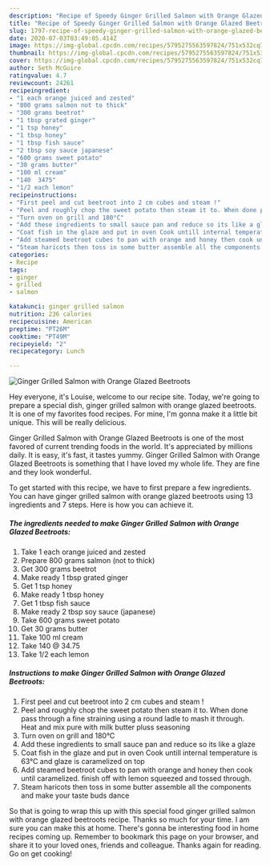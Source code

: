 ```yaml
---
description: "Recipe of Speedy Ginger Grilled Salmon with Orange Glazed Beetroots"
title: "Recipe of Speedy Ginger Grilled Salmon with Orange Glazed Beetroots"
slug: 1797-recipe-of-speedy-ginger-grilled-salmon-with-orange-glazed-beetroots
date: 2020-07-03T03:49:05.414Z
image: https://img-global.cpcdn.com/recipes/5795275563597824/751x532cq70/ginger-grilled-salmon-with-orange-glazed-beetroots-recipe-main-photo.jpg
thumbnail: https://img-global.cpcdn.com/recipes/5795275563597824/751x532cq70/ginger-grilled-salmon-with-orange-glazed-beetroots-recipe-main-photo.jpg
cover: https://img-global.cpcdn.com/recipes/5795275563597824/751x532cq70/ginger-grilled-salmon-with-orange-glazed-beetroots-recipe-main-photo.jpg
author: Seth McGuire
ratingvalue: 4.7
reviewcount: 24261
recipeingredient:
- "1 each orange juiced and zested"
- "800 grams salmon not to thick"
- "300 grams beetrot"
- "1 tbsp grated ginger"
- "1 tsp honey"
- "1 tbsp honey"
- "1 tbsp fish sauce"
- "2 tbsp soy sauce japanese"
- "600 grams sweet potato"
- "30 grams butter"
- "100 ml cream"
- "140  3475"
- "1/2 each lemon"
recipeinstructions:
- "First peel and cut beetroot into 2 cm cubes and steam !"
- "Peel and roughly chop the sweet potato then steam it to. When done pass through a fine straining using a round ladle to mash it through.  Heat and mix pure with milk butter pluss seasoning"
- "Turn oven on grill and 180°C"
- "Add these ingredients to small sauce pan and reduce so its like a glaze"
- "Coat fish in the glaze and put in oven Cook untill internal temperature is 63°C and glaze is caramelized on top"
- "Add steamed beetroot cubes to pan with orange and honey then cook until caramelized. finish off with lemon squeezed and tossed through."
- "Steam haricots then toss in some butter assemble all the components and make your taste buds dance"
categories:
- Recipe
tags:
- ginger
- grilled
- salmon

katakunci: ginger grilled salmon 
nutrition: 236 calories
recipecuisine: American
preptime: "PT26M"
cooktime: "PT49M"
recipeyield: "2"
recipecategory: Lunch

---
```



![Ginger Grilled Salmon with Orange Glazed Beetroots](https://img-global.cpcdn.com/recipes/5795275563597824/751x532cq70/ginger-grilled-salmon-with-orange-glazed-beetroots-recipe-main-photo.jpg)

Hey everyone, it's Louise, welcome to our recipe site. Today, we're going to prepare a special dish, ginger grilled salmon with orange glazed beetroots. It is one of my favorites food recipes. For mine, I'm gonna make it a little bit unique. This will be really delicious.

Ginger Grilled Salmon with Orange Glazed Beetroots is one of the most favored of current trending foods in the world. It's appreciated by millions daily. It is easy, it's fast, it tastes yummy. Ginger Grilled Salmon with Orange Glazed Beetroots is something that I have loved my whole life. They are fine and they look wonderful.




To get started with this recipe, we have to first prepare a few ingredients. You can have ginger grilled salmon with orange glazed beetroots using 13 ingredients and 7 steps. Here is how you can achieve it.

<!--inarticleads1-->

##### The ingredients needed to make Ginger Grilled Salmon with Orange Glazed Beetroots:

1. Take 1 each orange juiced and zested
1. Prepare 800 grams salmon (not to thick)
1. Get 300 grams beetrot
1. Make ready 1 tbsp grated ginger
1. Get 1 tsp honey
1. Make ready 1 tbsp honey
1. Get 1 tbsp fish sauce
1. Make ready 2 tbsp soy sauce (japanese)
1. Take 600 grams sweet potato
1. Get 30 grams butter
1. Take 100 ml cream
1. Take 140 @ 34.75
1. Take 1/2 each lemon




<!--inarticleads2-->

##### Instructions to make Ginger Grilled Salmon with Orange Glazed Beetroots:

1. First peel and cut beetroot into 2 cm cubes and steam !
1. Peel and roughly chop the sweet potato then steam it to. When done pass through a fine straining using a round ladle to mash it through.  Heat and mix pure with milk butter pluss seasoning
1. Turn oven on grill and 180°C
1. Add these ingredients to small sauce pan and reduce so its like a glaze
1. Coat fish in the glaze and put in oven Cook untill internal temperature is 63°C and glaze is caramelized on top
1. Add steamed beetroot cubes to pan with orange and honey then cook until caramelized. finish off with lemon squeezed and tossed through.
1. Steam haricots then toss in some butter assemble all the components and make your taste buds dance




So that is going to wrap this up with this special food ginger grilled salmon with orange glazed beetroots recipe. Thanks so much for your time. I am sure you can make this at home. There's gonna be interesting food in home recipes coming up. Remember to bookmark this page on your browser, and share it to your loved ones, friends and colleague. Thanks again for reading. Go on get cooking!
